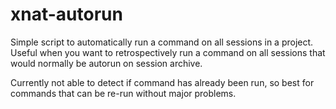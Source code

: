 # xnat-autorun

Simple script to automatically run a command on all sessions in a project. Useful when you want to retrospectively 
run a command on all sessions that would normally be autorun on session archive.

Currently not able to detect if command has already been run, so best for commands that can be re-run without
major problems.
